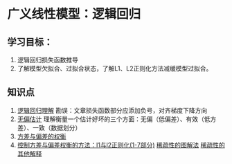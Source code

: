 # 广义线性模型：逻辑回归

## 学习目标：
1. 逻辑回归损失函数推导  
2. 了解模型欠拟合、过拟合状态，了解L1、L2正则化方法减缓模型过拟合。  

## 知识点
1. [逻辑回归理解](https://zhuanlan.zhihu.com/p/44591359)
勘误：文章损失函数部分应添加负号，对齐梯度下降方向
2. [无偏估计](https://www.zhihu.com/question/22983179/answer/404391738)
理解衡量一个估计好坏的三个方面：无偏（低偏差）、有效（低方差）、一致（数据划分）
3. [方差与偏差的权衡](https://zhuanlan.zhihu.com/p/38853908)
4. [控制方差与偏差权衡的方法：l1与l2正则化(1-7部分)](https://zhuanlan.zhihu.com/p/35356992)
[稀疏性的图解法]()
[稀疏性的其他解释]()